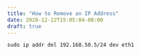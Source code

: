```yaml
---
title: "How to Remove an IP Address"
date: 2020-12-22T15:05:04-08:00
draft: true
---
```


```
sudo ip addr del 192.168.50.5/24 dev eth1
```

